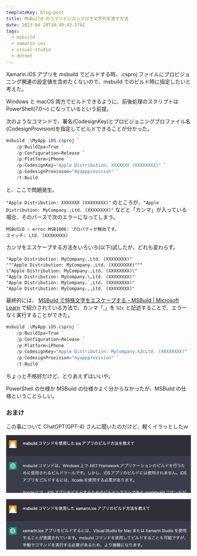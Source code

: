 ```yaml
---
templateKey: blog-post
title: MSBuild のコマンドにカンマ付き文字列を渡す方法
date: 2023-04-28T10:49:43.174Z
tags:
  - msbuild
  - xamarin-ios
  - visual-studio
  - dotnet
---
```

Xamarin.iOS アプリを msbuild でビルドする時、.csproj ファイルにプロビジョニング関連の設定値を含めたくないので、msbuild でのビルド時に指定したいと考えた。

Windows と macOS 両方でビルドできるように、前後処理のスクリプトは PowerShell(7.0〜) になっているという前提。

次のようなコマンドで、署名(CodesignKey)とプロビジョニングプロファイル名(CodesignProvision)を指定してビルドできることが分かった。

```powershell
msbuild .\MyApp.iOS.csproj `
    /p:BuildIpa=True `
    /p:Configuration=Release `
    /p:Platform=iPhone `
    /p:CodesignKey="Apple Distribution: XXXXXXX (XXXXXXXX)" `
    /p:CodesignProvision="myappprovision" `
    /t:Build
```

と、ここで問題発生。

``"Apple Distribution: XXXXXXX (XXXXXXXX)"`` のところが、``"Apple Distribution: MyCompany.,Ltd. (XXXXXXXX)"`` などと「カンマ」が入っている場合、そのパースで次のエラーになってしまう。

```
MSBUILD : error MSB1006: プロパティが無効です。
スイッチ: Ltd. (XXXXXXXX)
```

カンマをエスケープする方法をいろいろ(以下)試したが、どれも変わらず。

```
"Apple Distribution: MyCompany.,Ltd. (XXXXXXXX)"
"""Apple Distribution: MyCompany.,Ltd. (XXXXXXXX)"""
\"Apple Distribution: MyCompany.,Ltd. (XXXXXXXX)\"
"Apple Distribution: MyCompany.\,Ltd. (XXXXXXXX)"
"Apple Distribution: MyCompany.`,Ltd. (XXXXXXXX)"
"Apple Distribution: MyCompany.,,Ltd. (XXXXXXXX)"
```

最終的には、 [MSBuild で特殊文字をエスケープする - MSBuild | Microsoft Learn](https://learn.microsoft.com/ja-jp/visualstudio/msbuild/how-to-escape-special-characters-in-msbuild?view=vs-2022#to-use-an-msbuild-special-character-as-a-literal-character) で紹介されている方法で、カンマ「,」を ``%2c`` と記述することで、エラーなく実行することができた。


```powershell
msbuild .\MyApp.iOS.csproj `
    /p:BuildIpa=True `
    /p:Configuration=Release `
    /p:Platform=iPhone `
    /p:CodesignKey="Apple Distribution: MyCompany.%2cLtd. (XXXXXXXX)" `
    /p:CodesignProvision="myappprovision" `
    /t:Build
```

ちょっと不格好だけど、とりあえずはいいや。

PowerShell の仕様か MSBuild の仕様かよく分からなかったが、MSBuild の仕様ということらしい。

### おまけ

この事について ChatGPT(GPT-4) さんに聞いたのだけど、軽くイラッとしたｗ

![image.png](https://raw.githubusercontent.com/amay077/blog2023/main/static/img/posts/2023-04-28-01GZ3RSQHRYHRH9BTTB0RAQEAW.png)

![image.png](https://raw.githubusercontent.com/amay077/blog2023/main/static/img/posts/2023-04-28-01GZ3RTAN4SAVEXPV8ZF8DWVPS.png)